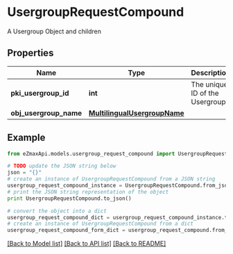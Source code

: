 # UsergroupRequestCompound

A Usergroup Object and children

## Properties

Name | Type | Description | Notes
------------ | ------------- | ------------- | -------------
**pki_usergroup_id** | **int** | The unique ID of the Usergroup | [optional] 
**obj_usergroup_name** | [**MultilingualUsergroupName**](MultilingualUsergroupName.md) |  | 

## Example

```python
from eZmaxApi.models.usergroup_request_compound import UsergroupRequestCompound

# TODO update the JSON string below
json = "{}"
# create an instance of UsergroupRequestCompound from a JSON string
usergroup_request_compound_instance = UsergroupRequestCompound.from_json(json)
# print the JSON string representation of the object
print UsergroupRequestCompound.to_json()

# convert the object into a dict
usergroup_request_compound_dict = usergroup_request_compound_instance.to_dict()
# create an instance of UsergroupRequestCompound from a dict
usergroup_request_compound_form_dict = usergroup_request_compound.from_dict(usergroup_request_compound_dict)
```
[[Back to Model list]](../README.md#documentation-for-models) [[Back to API list]](../README.md#documentation-for-api-endpoints) [[Back to README]](../README.md)


